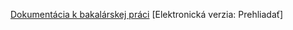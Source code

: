 [Dokumentácia k bakalárskej práci](https://opac.crzp.sk/?fn=detailBiblioFormChildYS0QV&sid=C3156EBF8AB965AD222BDFC699AC&seo=CRZP-detail-kniha)  [Elektronická verzia: Prehliadať]
